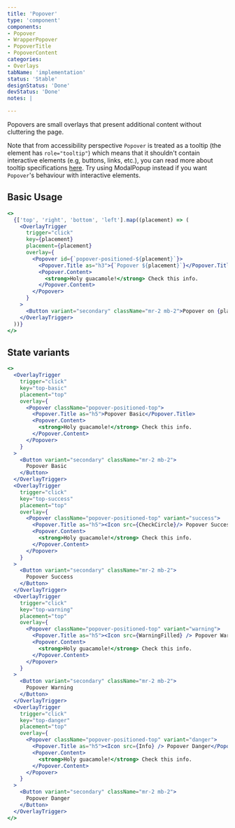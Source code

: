 ```yaml
---
title: 'Popover'
type: 'component'
components:
- Popover
- WrapperPopover
- PopoverTitle
- PopoverContent
categories:
- Overlays
tabName: 'implementation'
status: 'Stable'
designStatus: 'Done'
devStatus: 'Done'
notes: |

---
```


Popovers are small overlays that present additional content without cluttering the page.

Note that from accessibility perspective `Popover` is treated as a tooltip (the element has `role="tooltip"`) which means that it
shouldn't contain interactive elements (e.g, buttons, links, etc.), you can read more about tooltip specifications [here](https://developer.mozilla.org/en-US/docs/Web/Accessibility/ARIA/Roles/tooltip_role).
Try using <Link to="/components/modal/modal-popup/">ModalPopup</Link> instead if you want `Popover`'s behaviour with interactive elements.

## Basic Usage

```jsx live
<>
  {['top', 'right', 'bottom', 'left'].map((placement) => (
    <OverlayTrigger
      trigger="click"
      key={placement}
      placement={placement}
      overlay={
        <Popover id={`popover-positioned-${placement}`}>
          <Popover.Title as="h3">{`Popover ${placement}`}</Popover.Title>
          <Popover.Content>
            <strong>Holy guacamole!</strong> Check this info.
          </Popover.Content>
        </Popover>
      }
    >
      <Button variant="secondary" className="mr-2 mb-2">Popover on {placement}</Button>
    </OverlayTrigger>
  ))}
</>
```

## State variants

```jsx live
<>
  <OverlayTrigger
    trigger="click"
    key="top-basic"
    placement="top"
    overlay={
      <Popover className="popover-positioned-top">
        <Popover.Title as="h5">Popover Basic</Popover.Title>
        <Popover.Content>
          <strong>Holy guacamole!</strong> Check this info.
        </Popover.Content>
      </Popover>
    }
  >
    <Button variant="secondary" className="mr-2 mb-2">
      Popover Basic
    </Button>
  </OverlayTrigger>
  <OverlayTrigger
    trigger="click"
    key="top-success"
    placement="top"
    overlay={
      <Popover className="popover-positioned-top" variant="success">
        <Popover.Title as="h5"><Icon src={CheckCircle}/> Popover Success</Popover.Title>
        <Popover.Content>
          <strong>Holy guacamole!</strong> Check this info.
        </Popover.Content>
      </Popover>
    }
  >
    <Button variant="secondary" className="mr-2 mb-2">
      Popover Success
    </Button>
  </OverlayTrigger>
  <OverlayTrigger
    trigger="click"
    key="top-warning"
    placement="top"
    overlay={
      <Popover className="popover-positioned-top" variant="warning">
        <Popover.Title as="h5"><Icon src={WarningFilled} /> Popover Warning</Popover.Title>
        <Popover.Content>
          <strong>Holy guacamole!</strong> Check this info.
        </Popover.Content>
      </Popover>
    }
  >
    <Button variant="secondary" className="mr-2 mb-2">
      Popover Warning
    </Button>
  </OverlayTrigger>
  <OverlayTrigger
    trigger="click"
    key="top-danger"
    placement="top"
    overlay={
      <Popover className="popover-positioned-top" variant="danger">
        <Popover.Title as="h5"><Icon src={Info} /> Popover Danger</Popover.Title>
        <Popover.Content>
          <strong>Holy guacamole!</strong> Check this info.
        </Popover.Content>
      </Popover>
    }
  >
    <Button variant="secondary" className="mr-2 mb-2">
      Popover Danger
    </Button>
  </OverlayTrigger>
</>
```
